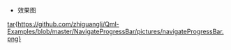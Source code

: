 - 效果图

[tar](){https://github.com/zhiguangli/Qml-Examples/blob/master/NavigateProgressBar/pictures/navigateProgressBar.png}
